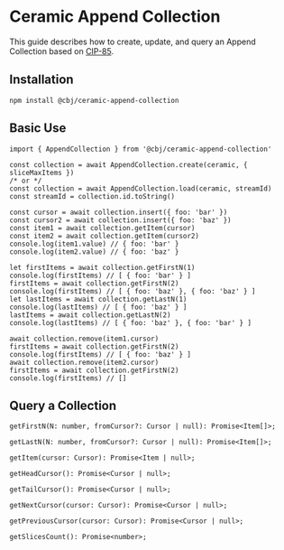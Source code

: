 # Ceramic Append Collection

This guide describes how to create, update, and query an Append Collection based on [CIP-85](https://github.com/ceramicnetwork/CIP/blob/main/CIPs/CIP-85/CIP-85.md).

## Installation

	npm install @cbj/ceramic-append-collection

## Basic Use

	import { AppendCollection } from '@cbj/ceramic-append-collection'

	const collection = await AppendCollection.create(ceramic, { sliceMaxItems })
	/* or */
	const collection = await AppendCollection.load(ceramic, streamId)
	const streamId = collection.id.toString()
	
	const cursor = await collection.insert({ foo: 'bar' })
	const cursor2 = await collection.insert({ foo: 'baz' })
	const item1 = await collection.getItem(cursor)
	const item2 = await collection.getItem(cursor2)
	console.log(item1.value) // { foo: 'bar' }
	console.log(item2.value) // { foo: 'baz' }
		
	let firstItems = await collection.getFirstN(1) 
	console.log(firstItems) // [ { foo: 'bar' } ]
	firstItems = await collection.getFirstN(2)
	console.log(firstItems) // [ { foo: 'baz' }, { foo: 'baz' } ]
	let lastItems = await collection.getLastN(1) 
	console.log(lastItems) // [ { foo: 'baz' } ]
	lastItems = await collection.getLastN(2)
	console.log(lastItems) // [ { foo: 'baz' }, { foo: 'bar' } ]
	
	await collection.remove(item1.cursor)
	firstItems = await collection.getFirstN(2)
	console.log(firstItems) // [ { foo: 'baz' } ]
	await collection.remove(item2.cursor)
	firstItems = await collection.getFirstN(2)
	console.log(firstItems) // []
	

## Query a Collection

	getFirstN(N: number, fromCursor?: Cursor | null): Promise<Item[]>;

	getLastN(N: number, fromCursor?: Cursor | null): Promise<Item[]>;

	getItem(cursor: Cursor): Promise<Item | null>;

	getHeadCursor(): Promise<Cursor | null>;

	getTailCursor(): Promise<Cursor | null>;

	getNextCursor(cursor: Cursor): Promise<Cursor | null>;

	getPreviousCursor(cursor: Cursor): Promise<Cursor | null>;

	getSlicesCount(): Promise<number>;

